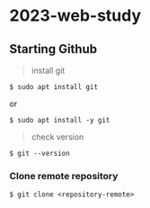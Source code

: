 # 2023-web-study

## Starting Github

> install git

`$ sudo apt install git`

or

`$ sudo apt install -y git`

> check version

`$ git --version`

### Clone remote repository
`$ git clone <repository-remote>`
